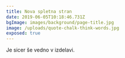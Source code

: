 ```yaml
---
title: Nova spletna stran
date: 2019-06-05T10:18:46.731Z
bgImage: images/background/page-title.jpg
image: /uploads/quote-chalk-think-words.jpg
exposed: true
---
```

Je sicer še vedno v izdelavi.
